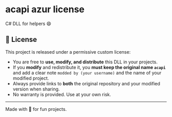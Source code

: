 # acapi azur license
C# DLL for helpers 😄

## 📜 License

This project is released under a permissive custom license:

* You are free to **use, modify, and distribute** this DLL in your projects.
* If you **modify** and redistribute it, you **must keep the original name `acapi`** and add a clear note `modded by (your username)` and the name of your modified project.
* Always provide links to **both** the original repository and your modified version when sharing.
* No warranty is provided. Use at your own risk.

---

Made with 💙 for fun projects.
